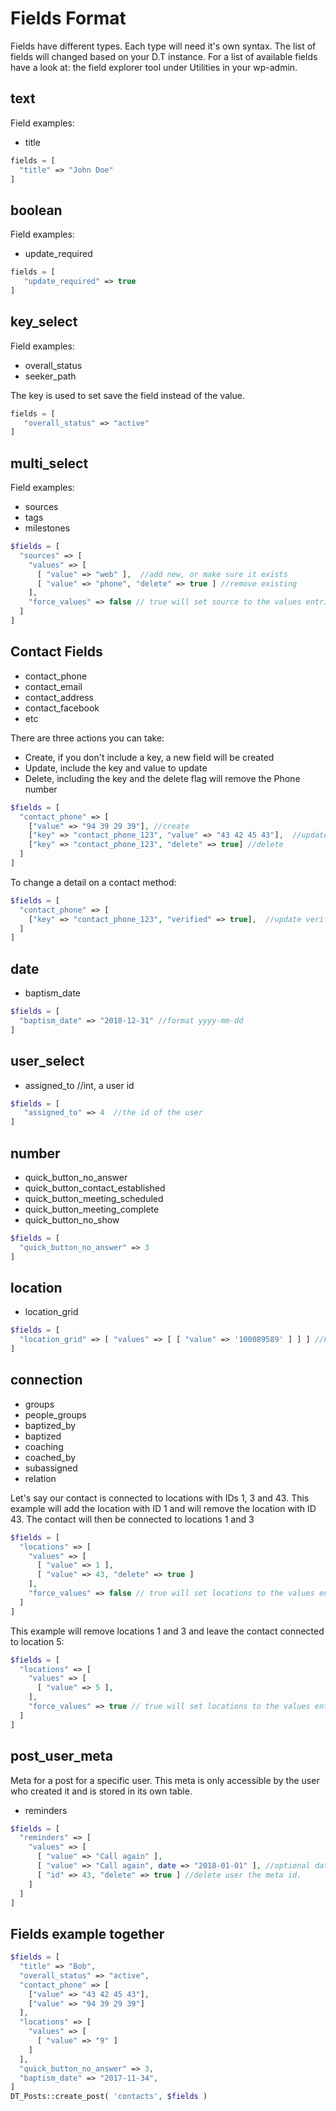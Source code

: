 # Fields Format

Fields have different types. Each type will need it's own syntax.
The list of fields will changed based on your D.T instance. For a list of available fields have a look at: the field explorer tool under Utilities in your wp-admin.

## text

Field examples:

- title

```php
fields = [
  "title" => "John Doe" 
]
```

## boolean

Field examples:

- update_required

```php
fields = [
   "update_required" => true
]
```

## key_select

Field examples:

- overall_status
- seeker_path

The key is used to set save the field instead of the value.

```php
fields = [
   "overall_status" => "active"
]
```

## multi_select

Field examples:

- sources
- tags
- milestones

```php
$fields = [
  "sources" => [
    "values" => [ 
      [ "value" => "web" ],  //add new, or make sure it exists
      [ "value" => "phone", "delete" => true ] //remove existing
    ],
    "force_values" => false // true will set source to the values entries. removing all others
  ]
]
```

## Contact Fields

- contact_phone
- contact_email
- contact_address
- contact_facebook
- etc

There are three actions you can take:

- Create, if you don't include a key, a new field will be created
- Update, include the key and value to update
- Delete, including the key and the delete flag will remove the Phone number

```php
$fields = [
  "contact_phone" => [
    ["value" => "94 39 29 39"], //create
    ["key" => "contact_phone_123", "value" => "43 42 45 43"],  //update
    ["key" => "contact_phone_123", "delete" => true] //delete
  ] 
]
```

To change a detail on a contact method:

```php
$fields = [
  "contact_phone" => [
    ["key" => "contact_phone_123", "verified" => true],  //update verified flag
  ]
]
```

## date

- baptism_date

```php
$fields = [
  "baptism_date" => "2018-12-31" //format yyyy-mm-dd
]
```

## user_select

- assigned_to //int, a user id

```php
$fields = [
   "assigned_to" => 4  //the id of the user
]
```

## number

- quick_button_no_answer
- quick_button_contact_established
- quick_button_meeting_scheduled
- quick_button_meeting_complete
- quick_button_no_show

```php
$fields = [
  "quick_button_no_answer" => 3
]
```

## location

- location_grid

```php
$fields = [
  "location_grid" => [ "values" => [ [ "value" => '100089589' ] ] ] //France
]
```

## connection

- groups
- people_groups
- baptized_by
- baptized
- coaching
- coached_by
- subassigned
- relation

Let's say our contact is connected to locations with IDs 1, 3 and 43.
This example will add the location with ID 1 and will remove the location with ID 43. The contact will then be connected to locations 1 and 3

```php
$fields = [
  "locations" => [
    "values" => [ 
      [ "value" => 1 ],
      [ "value" => 43, "delete" => true ]
    ],
    "force_values" => false // true will set locations to the values entries. removing all others
  ]
]
```

This example will remove locations 1 and 3 and leave the contact connected to location 5:

```php
$fields = [
  "locations" => [
    "values" => [ 
      [ "value" => 5 ],
    ],
    "force_values" => true // true will set locations to the values entries. removing all others
  ]
]
```

## post_user_meta

Meta for a post for a specific user. This meta is only accessible by the user who created it and is stored in its own table.

- reminders

```php
$fields = [
  "reminders" => [
    "values" => [ 
      [ "value" => "Call again" ],
      [ "value" => "Call again", date => "2018-01-01" ], //optional date value
      [ "id" => 43, "delete" => true ] //delete user the meta id.
    ]
  ]
]
```


## Fields example together

```php
$fields = [
  "title" => "Bob",
  "overall_status" => "active",
  "contact_phone" => [
    ["value" => "43 42 45 43"],
    ["value" => "94 39 29 39"]
  ],
  "locations" => [ 
    "values" => [
      [ "value" => "9" ]
    ]
  ],
  "quick_button_no_answer" => 3,
  "baptism_date" => "2017-11-34",
]
DT_Posts::create_post( 'contacts', $fields )
```